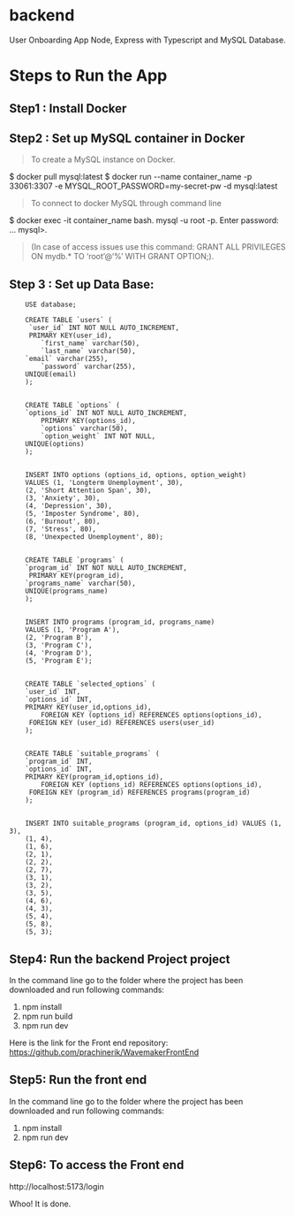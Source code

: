 # backend
User Onboarding App Node, Express with Typescript and MySQL Database.

# Steps to Run the App

## Step1 : Install Docker
## Step2 : Set up MySQL container in Docker

>To create a MySQL instance on Docker.

$ docker pull mysql:latest
$ docker run --name container_name -p 33061:3307 -e MYSQL_ROOT_PASSWORD=my-secret-pw -d mysql:latest

>To connect to docker MySQL through command line

$ docker exec -it container_name bash.
mysql -u root -p.
Enter password: ...
mysql>.
>(In case of access issues use this command: GRANT ALL PRIVILEGES ON mydb.* TO ‘root’@‘%’ WITH GRANT OPTION;).

## Step 3 : Set up Data Base:
<These queries should be run in this exact order>

		USE database;

		CREATE TABLE `users` (
  		 `user_id` INT NOT NULL AUTO_INCREMENT,
   		 PRIMARY KEY(user_id),
    		`first_name` varchar(50),
    		`last_name` varchar(50),
		`email` varchar(255),
    		`password` varchar(255),
		UNIQUE(email)
		);
  

		CREATE TABLE `options` (
   		`options_id` INT NOT NULL AUTO_INCREMENT,
    		PRIMARY KEY(options_id),
    		`options` varchar(50),
    		`option_weight` INT NOT NULL,
		UNIQUE(options)
		);
  

		INSERT INTO options (options_id, options, option_weight)
		VALUES (1, 'Longterm Unemployment', 30),
 		(2, 'Short Attention Span', 30),
 		(3, 'Anxiety', 30),
 		(4, 'Depression', 30),
 		(5, 'Imposter Syndrome', 80),
 		(6, 'Burnout', 80),
 		(7, 'Stress', 80),
 		(8, 'Unexpected Unemployment', 80);
   

		CREATE TABLE `programs` (
   		`program_id` INT NOT NULL AUTO_INCREMENT,
   		 PRIMARY KEY(program_id),
   		`programs_name` varchar(50),
	   	UNIQUE(programs_name)
		);
  

		INSERT INTO programs (program_id, programs_name)
		VALUES (1, 'Program A'),
 		(2, 'Program B'),
 		(3, 'Program C'),
 		(4, 'Program D'),
 		(5, 'Program E');


		CREATE TABLE `selected_options` (
   		`user_id` INT,
   		`options_id` INT,
		PRIMARY KEY(user_id,options_id),
    		FOREIGN KEY (options_id) REFERENCES options(options_id),
   		 FOREIGN KEY (user_id) REFERENCES users(user_id)
		);
  

		CREATE TABLE `suitable_programs` (
   		`program_id` INT,
   		`options_id` INT,
		PRIMARY KEY(program_id,options_id),
    		FOREIGN KEY (options_id) REFERENCES options(options_id),
   		 FOREIGN KEY (program_id) REFERENCES programs(program_id)
		);


		INSERT INTO suitable_programs (program_id, options_id) VALUES (1, 3),
 		(1, 4),
		(1, 6),
		(2, 1),
		(2, 2),
		(2, 7),
		(3, 1),
		(3, 2),
		(3, 5),
		(4, 6),
		(4, 3),
		(5, 4),
		(5, 8),
		(5, 3);

 
## Step4: Run the backend Project project
In the command line go to the folder where the project has been downloaded and run following commands:
1. npm install
2. npm run build
3. npm run dev

Here is the link for the Front end repository: https://github.com/prachinerik/WavemakerFrontEnd

## Step5: Run the front end
In the command line go to the folder where the project has been downloaded and run following commands:
1. npm install
2. npm run dev

## Step6: To access the Front end
http://localhost:5173/login

Whoo! It is done.



